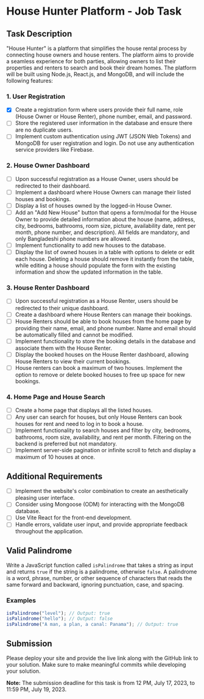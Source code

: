 # House Hunter Platform - Job Task

## Task Description

"House Hunter" is a platform that simplifies the house rental process by connecting house owners and house renters. The platform aims to provide a seamless experience for both parties, allowing owners to list their properties and renters to search and book their dream homes. The platform will be built using Node.js, React.js, and MongoDB, and will include the following features:

### 1. User Registration

- [x] Create a registration form where users provide their full name, role (House Owner or House Renter), phone number, email, and password.
- [ ] Store the registered user information in the database and ensure there are no duplicate users.
- [ ] Implement custom authentication using JWT (JSON Web Tokens) and MongoDB for user registration and login. Do not use any authentication service providers like Firebase.

### 2. House Owner Dashboard

- [ ] Upon successful registration as a House Owner, users should be redirected to their dashboard.
- [ ] Implement a dashboard where House Owners can manage their listed houses and bookings.
- [ ] Display a list of houses owned by the logged-in House Owner.
- [ ] Add an "Add New House" button that opens a form/modal for the House Owner to provide detailed information about the house (name, address, city, bedrooms, bathrooms, room size, picture, availability date, rent per month, phone number, and description). All fields are mandatory, and only Bangladeshi phone numbers are allowed.
- [ ] Implement functionality to add new houses to the database.
- [ ] Display the list of owned houses in a table with options to delete or edit each house. Deleting a house should remove it instantly from the table, while editing a house should populate the form with the existing information and show the updated information in the table.

### 3. House Renter Dashboard

- [ ] Upon successful registration as a House Renter, users should be redirected to their unique dashboard.
- [ ] Create a dashboard where House Renters can manage their bookings.
- [ ] House Renters should be able to book houses from the home page by providing their name, email, and phone number. Name and email should be automatically filled and cannot be modified.
- [ ] Implement functionality to store the booking details in the database and associate them with the House Renter.
- [ ] Display the booked houses on the House Renter dashboard, allowing House Renters to view their current bookings.
- [ ] House renters can book a maximum of two houses. Implement the option to remove or delete booked houses to free up space for new bookings.

### 4. Home Page and House Search

- [ ] Create a home page that displays all the listed houses.
- [ ] Any user can search for houses, but only House Renters can book houses for rent and need to log in to book a house.
- [ ] Implement functionality to search houses and filter by city, bedrooms, bathrooms, room size, availability, and rent per month. Filtering on the backend is preferred but not mandatory.
- [ ] Implement server-side pagination or infinite scroll to fetch and display a maximum of 10 houses at once.

## Additional Requirements

- [ ] Implement the website's color combination to create an aesthetically pleasing user interface.
- [ ] Consider using Mongoose (ODM) for interacting with the MongoDB database.
- [ ] Use Vite React for the front-end development.
- [ ] Handle errors, validate user input, and provide appropriate feedback throughout the application.

## Valid Palindrome

Write a JavaScript function called `isPalindrome` that takes a string as input and returns `true` if the string is a palindrome, otherwise `false`. A palindrome is a word, phrase, number, or other sequence of characters that reads the same forward and backward, ignoring punctuation, case, and spacing.

### Examples

```javascript
isPalindrome("level"); // Output: true
isPalindrome("hello"); // Output: false
isPalindrome("A man, a plan, a canal: Panama"); // Output: true
```

## Submission

Please deploy your site and provide the live link along with the GitHub link to your solution. Make sure to make meaningful commits while developing your solution.

**Note:** The submission deadline for this task is from 12 PM, July 17, 2023, to 11:59 PM, July 19, 2023.
